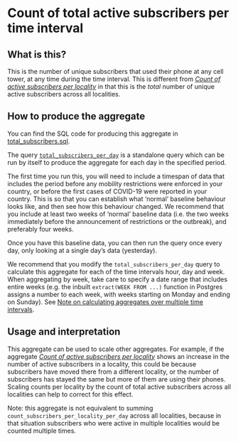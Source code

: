 # Count of total active subscribers per time interval

## What is this?

This is the number of unique subscribers that used their phone at any cell tower, at any time during the time interval. This is different from [_Count of active subscribers per locality_](count_subscribers.md) in that this is the _total_ number of unique active subscribers across all localities.

## How to produce the aggregate

You can find the SQL code for producing this aggregate in [total_subscribers.sql](total_subscribers.sql).

The query [`total_subscribers_per_day`](total_subscribers.sql#L5-L17) is a standalone query which can be run by itself to produce the aggregate for each day in the specified period.

The first time you run this, you will need to include a timespan of data that includes the period before any mobility restrictions were enforced in your country, or before the first cases of COVID-19 were reported in your country. This is so that you can establish what ‘normal’ baseline behaviour looks like, and then see how this behaviour changed. We recommend that you include at least two weeks of ‘normal’ baseline data (i.e. the two weeks immediately before the announcement of restrictions or the outbreak), and preferably four weeks.

Once you have this baseline data, you can then run the query once every day, only looking at a single day’s data (yesterday).

We recommend that you modify the `total_subscribers_per_day` query to calculate this aggregate for each of the time intervals hour, day and week. When aggregating by week, take care to specify a date range that includes entire weeks (e.g. the inbuilt `extract(WEEK FROM ...)` function in Postgres assigns a number to each week, with weeks starting on Monday and ending on Sunday). See [Note on calculating aggregates over multiple time intervals](README.md#calculating-aggregates-over-multiple-time-intervals-and-locality-sizes).

## Usage and interpretation

This aggregate can be used to scale other aggregates. For example, if the aggregate [_Count of active subscribers per locality_](count_subscribers.md) shows an increase in the number of active subscribers in a locality, this could be because subscribers have moved there from a different locality, or the number of subscribers has stayed the same but more of them are using their phones. Scaling counts per locality by the count of total active subscribers across all localities can help to correct for this effect.

Note: this aggregate is not equivalent to summing `count_subscribers_per_locality_per_day` across all localities, because in that situation subscribers who were active in multiple localities would be counted multiple times.